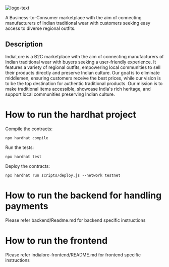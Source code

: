 ![logo-text](https://github.com/sanandmv7/Indialore/assets/56066399/1144a740-cfe7-4606-9229-d3e9661d627e)

A Business-to-Consumer marketplace with the aim of connecting manufacturers of Indian traditional wear with customers seeking easy access to diverse regional outfits.

## Description

IndiaLore is a B2C marketplace with the aim of connecting manufacturers of Indian traditional wear with buyers seeking a user-friendly experience. It features a variety of regional outfits, empowering local communities to sell their products directly and preserve Indian culture. Our goal is to eliminate middlemen, ensuring customers receive the best prices, while our vision is to be the top destination for authentic traditional products. Our mission is to make traditional items accessible, showcase India's rich heritage, and support local communities preserving Indian culture.

# How to run the hardhat project
Compile the contracts:

```
npx hardhat compile
```

Run the tests:
```
npx hardhat test
```

Deploy the contracts:
```
npx hardhat run scripts/deploy.js --network testnet
```

# How to run the backend for handling payments
Please refer backend/Readme.md for backend specific instructions 

# How to run the frontend
Please refer indialore-frontend/README.md for frontend specific instructions 
